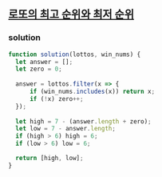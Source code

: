 ## [로또의 최고 순위와 최저 순위](https://programmers.co.kr/learn/courses/30/lessons/77484#)

### solution
```javascript
function solution(lottos, win_nums) {
  let answer = [];
  let zero = 0;
  
  answer = lottos.filter(x => {
      if (win_nums.includes(x)) return x;
      if (!x) zero++;
  });
  
  let high = 7 - (answer.length + zero);
  let low = 7 - answer.length;
  if (high > 6) high = 6;
  if (low > 6) low = 6;

  return [high, low];
}
```
